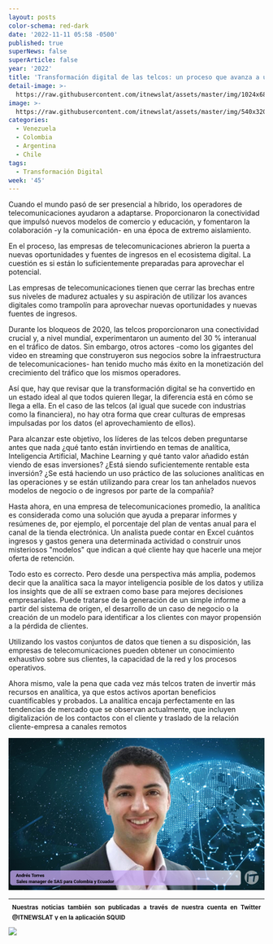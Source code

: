 ```yaml
---
layout: posts
color-schema: red-dark
date: '2022-11-11 05:58 -0500'
published: true
superNews: false
superArticle: false
year: '2022'
title: 'Transformación digital de las telcos: un proceso que avanza a ultra velocidad'
detail-image: >-
  https://raw.githubusercontent.com/itnewslat/assets/master/img/1024x680/Andres-Torres-g.jpg
image: >-
  https://raw.githubusercontent.com/itnewslat/assets/master/img/540x320/Andres-Torres-p.jpg
categories:
  - Venezuela
  - Colombia
  - Argentina
  - Chile
tags:
  - Transformación Digital
week: '45'
---
```

Cuando el mundo pasó de ser presencial a híbrido, los operadores de telecomunicaciones  ayudaron a adaptarse. Proporcionaron la conectividad que impulsó nuevos modelos de   comercio y educación, y fomentaron la colaboración -y  la comunicación- en una época de  extremo aislamiento.      

En el proceso, las empresas de  telecomunicaciones abrieron la puerta a nuevas     oportunidades y fuentes de ingresos en el ecosistema digital. La cuestión es si están lo suficientemente preparadas para aprovechar el potencial. 

Las empresas de  telecomunicaciones tienen que cerrar las brechas entre sus niveles de madurez actuales y su aspiración de utilizar los avances digitales como trampolín para aprovechar nuevas oportunidades y nuevas fuentes de ingresos. 

Durante los bloqueos de 2020, las telcos proporcionaron una conectividad crucial y, a nivel mundial, experimentaron un aumento del 30 % interanual en el tráfico de datos. Sin embargo, otros actores  -como  los  gigantes  del  video  en  streaming que construyeron sus negocios sobre la infraestructura de telecomunicaciones-  han tenido mucho más éxito en la monetización del crecimiento del tráfico que los mismos operadores.

Así que, hay que revisar que la transformación digital se ha convertido en un estado ideal al que todos quieren llegar, la diferencia  está  en  cómo  se  llega  a  ella.  En  el  caso  de  las  telcos   (al   igual   que   sucede   con   industrias   como   la   financiera),   no   hay   otra   forma   que   crear   culturas   de   empresas impulsadas por los datos (el aprovechamiento de ellos).

Para alcanzar este objetivo, los líderes de las telcos deben preguntarse antes que nada ¿qué tanto están  invirtiendo  en  temas  de  analítica,  Inteligencia  Artificial,  Machine  Learning  y  qué  tanto  valor  añadido  están  viendo  de  esas  inversiones?  ¿Está  siendo  suficientemente  rentable  esta  inversión? ¿Se está haciendo un uso práctico de las soluciones analíticas en las operaciones y se están utilizando para crear los tan anhelados nuevos modelos de negocio o de ingresos por parte de la compañía?

Hasta ahora, en una empresa de telecomunicaciones promedio, la analítica es considerada como una solución que  ayuda  a  preparar  informes  y resúmenes de,  por  ejemplo,  el  porcentaje  del  plan  de  ventas  anual para el canal de la tienda electrónica. Un analista puede contar en Excel cuántos ingresos y gastos  genera  una  determinada  actividad  o  construir  unos  misteriosos  "modelos"  que  indican  a  qué cliente hay que hacerle una mejor oferta de retención. 

Todo esto es correcto. Pero desde  una  perspectiva  más  amplia,  podemos  decir  que  la  analítica  saca  la  mayor  inteligencia  posible de los datos y utiliza los insights que de allí se extraen como base para mejores decisiones empresariales.  Puede  tratarse  de  la  generación  de  un  simple  informe  a  partir  del  sistema  de  origen,  el  desarrollo  de  un  caso  de  negocio  o  la  creación  de  un  modelo  para  identificar  a  los  clientes con mayor propensión a la pérdida de clientes.

Utilizando   los   vastos   conjuntos   de   datos   que   tienen   a   su   disposición,   las   empresas   de   telecomunicaciones  pueden obtener  un  conocimiento  exhaustivo  sobre  sus  clientes,  la  capacidad  de  la  red  y  los  procesos  operativos.  

Ahora mismo, vale la  pena  que cada vez más telcos traten de invertir  más recursos en  analítica,  ya  que  estos  activos  aportan  beneficios  cuantificables  y  probados.  La  analítica  encaja  perfectamente  en  las  tendencias  de  mercado que se observan actualmente, que incluyen digitalización de los contactos con el cliente y traslado de la relación cliente-empresa a canales remotos

![](https://raw.githubusercontent.com/itnewslat/assets/master/img/540x320/Andres-Torres-p.jpg)

<table style="height: 42px;" width="569">
<tbody>
<tr>
<td style="text-align: justify;"><sub><strong>Nuestras noticias también son publicadas a través de nuestra cuenta en Twitter <a href="https://twitter.com/itnewslat?lang=es">@ITNEWSLAT</a> y en la aplicación <a href="https://squidapp.co/en/">SQUID</a></strong></sub></td>
</tr>
</tbody>
</table>

<img src="https://tracker.metricool.com/c3po.jpg?hash=56f88a41e39ab42c063cc51676587a04"/>